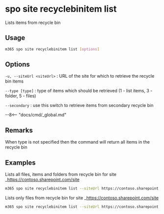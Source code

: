 # spo site recyclebinitem list

Lists items from recycle bin

## Usage

```sh
m365 spo site recyclebinitem list [options]
```

## Options

`-u, --siteUrl <siteUrl>`
: URL of the site for which to retrieve the recycle bin items

`--type [type]`
: type of items which should be retrieved (1 - list items, 3 - folder, 5 - files)

`--secondary`
: use this switch to retrieve items from secondary recycle bin

--8<-- "docs/cmd/_global.md"

## Remarks

When type is not specified then the command will return all items in the recycle bin

## Examples

Lists all files, items and folders from recycle bin for site _https://contoso.sharepoint.com/site

```sh
m365 spo site recyclebinitem list --siteUrl https://contoso.sharepoint.com/site
```

Lists only files from recycle bin for site _https://contoso.sharepoint.com/site

```sh
m365 spo site recyclebinitem list --siteUrl https://contoso.sharepoint.com/site --type 1
```